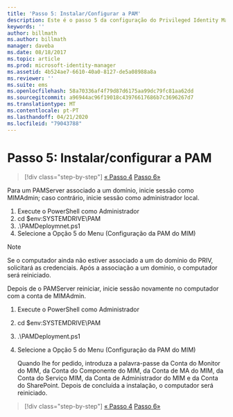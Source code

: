 ```yaml
---
title: 'Passo 5: Instalar/Configurar a PAM'
description: Este é o passo 5 da configuração do Privileged Identity Manager através de scripts e inclui os passos de implementação no servidor de PAM.
keywords: ''
author: billmath
ms.author: billmath
manager: daveba
ms.date: 08/18/2017
ms.topic: article
ms.prod: microsoft-identity-manager
ms.assetid: 4b524ae7-6610-40a0-8127-de5a08988a8a
ms.reviewer: ''
ms.suite: ems
ms.openlocfilehash: 58a70336af4f79d87d6175aa99dc79fc81aa62dd
ms.sourcegitcommit: a96944ac96f19018c43976617686b7c3696267d7
ms.translationtype: MT
ms.contentlocale: pt-PT
ms.lasthandoff: 04/21/2020
ms.locfileid: "79043788"
---
```

# <a name="step-5-installingconfiguring-pam"></a>Passo 5: Instalar/configurar a PAM

> [!div class="step-by-step"]
> [« Passo 4](sp1-step4-configuring-sharepoint.md)
> [Passo 6»](sp1-step6-setup-pam-trust.md)

Para um PAMServer associado a um domínio, inicie sessão como MIMAdmin; caso contrário, inicie sessão como administrador local.
1. Execute o PowerShell como Administrador
2. cd $env:SYSTEMDRIVE\PAM
3. .\PAMDeploymnet.ps1
4. Selecione a Opção 5 do Menu (Configuração da PAM do MIM)

>[!NOTE]
>Se o computador ainda não estiver associado a um do domínio do PRIV, solicitará as credenciais. Após a associação a um domínio, o computador será reiniciado.

Depois de o PAMServer reiniciar, inicie sessão novamente no computador com a conta de MIMAdmin.

1. Execute o PowerShell como Administrador
2. cd $env:SYSTEMDRIVE\PAM
3. .\PAMDeployment.ps1
4. Selecione a Opção 5 do Menu (Configuração da PAM do MIM)

   Quando lhe for pedido, introduza a palavra-passe da Conta do Monitor do MIM, da Conta do Componente do MIM, da Conta de MA do MIM, da Conta do Serviço MIM, da Conta de Administrador do MIM e da Conta do SharePoint.
   Depois de concluída a instalação, o computador será reiniciado.

> [!div class="step-by-step"]
> [« Passo 4](sp1-step4-configuring-sharepoint.md)
> [Passo 6»](sp1-step6-setup-pam-trust.md)
